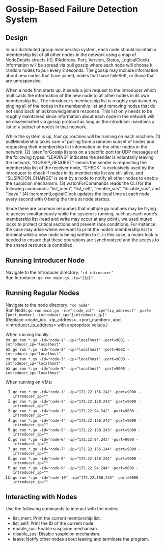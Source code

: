 # Gossip-Based Failure Detection System

## Design
In our distributed group membership system, each node should maintain a membership list of all other nodes in the network using a map of NodeDetails structs (ID, IPAddress, Port, Version, Status, LogicalClock). Information will be spread via pull gossip where each node will choose k random nodes to pull every 2 seconds. The gossip may include information about new nodes that have joined, nodes that have faile/left, or those that are unresponsive.

When a node first starts up, it sends a join request to the introducer which multicasts the information of the new node to all other nodes in its own membership list. The introducer’s membership list is roughly maintained by pinging all of the nodes in its membership list and removing nodes that do not send back an acknowledgement response. This list only needs to be roughly maintained since information about each node in the network will be disseminated via gossip protocol as long as the introducer maintains a list of a subset of nodes in that network.

While the system is up, four go routines will be running on each machine. (1) pullMembership takes care of pulling from a random subset of nodes and requesting their membership list information on the other nodes in the network. (2)  listenForGossip listens on a specific port for UDP messages of the following types: “LEAVING” indicates the sender is voluntarily leaving the network, “GOSSIP_REQUEST” means the sender is requesting the membership list of the receiver node, “CHECK” is exclusively used by the introducer to check if nodes in its membership list are still alive, and “SUSPICION_CHANGE” is sent by a node to notify all other nodes to enable the suspicion mechanism. (3) watchForCommands reads the CLI for the following commands: “list_mem”, “list_self”, “enable_sus”, “disable_sus”, and “leave.” (4) incrementLogicalClock updates the local time at each node every second with 0 being the time at node startup.

Since there are common resources that multiple go routines may be trying to access simultaneously while the system is running, such as each node’s membership list (read and write may occur at any point), we used mutex locks to protect critical sections and prevent race conditions. For instance, the case may arise where we want to print the node’s membership list to terminal while a new node is being written to it. In this case, a mutex lock is needed to ensure that these operations are synchronized and the access to the shared resource is controlled.


## Running Introducer Node
Navigate to the Introducer directory: `"cd introducer"` <br>
Run Introducer: `go run main.go -ip="[ip]"`<br>

## Running Regular Nodes
Navigate to the node directory: `"cd node"` <br>
Run Node: `go run main.go -id="[node_id]" -ip="[ip_address]" -port=[port_number] -introducer_ip="[introducer_ip]"` <br>
(Replace <node_id>, <ip_address>, <port_number>, and <introducer_ip_address> with appropriate values.) <br>

When running locally: <br>
ex. `go run *.go -id="node-1" -ip="localhost" -port=9001 -introducer_ip="localhost"` <br>
ex. `go run *.go -id="node-2" -ip="localhost" -port=9002 -introducer_ip="localhost"` <br>
ex. `go run *.go -id="node-3" -ip="localhost" -port=9003 -introducer_ip="localhost"` <br>
ex. `go run *.go -id="node-5" -ip="localhost" -port=9005 -introducer_ip="localhost"` <br>

When running on VMs: <br>
1. `go run *.go -id="node-1" -ip="172.22.156.242" -port=9000 -introducer_ip=""`
2. `go run *.go -id="node-2" -ip="172.22.158.242" -port=9000 -introducer_ip=""`
3. `go run *.go -id="node-3" -ip="172.22.94.242" -port=9000 -introducer_ip=""`
4. `go run *.go -id="node-4" -ip="172.22.156.243" -port=9000 -introducer_ip=""`
5. `go run *.go -id="node-5" -ip="172.22.158.243" -port=9000 -introducer_ip=""`
6. `go run *.go -id="node-6" -ip="172.22.94.243" -port=9000 -introducer_ip=""`
7. `go run *.go -id="node-7" -ip="172.22.156.244" -port=9000 -introducer_ip=""`
8. `go run *.go -id="node-8" -ip="172.22.158.244" -port=9000 -introducer_ip=""`
9. `go run *.go -id="node-9" -ip="172.22.94.244" -port=9000 -introducer_ip=""`
10. `go run *.go -id="node-10" -ip="172.22.156.245" -port=9000 -introducer_ip=""`
## Interacting with Nodes
Use the following commands to interact with the nodes:

- list_mem: Print the current membership list.
- list_self: Print the ID of the current node.
- enable_sus: Enable suspicion mechanism.
- disable_sus: Disable suspicion mechanism.
- leave: Notify other nodes about leaving and terminate the program.